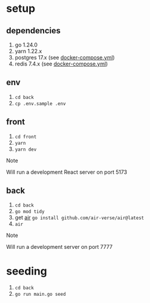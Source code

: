 # setup

## dependencies

1. go 1.24.0
2. yarn 1.22.x
3. postgres 17.x (see [docker-compose.yml](docker-compose.yml))
4. redis 7.4.x (see [docker-compose.yml](docker-compose.yml))

## env

1. `cd back`
2. `cp .env.sample .env`

## front

1. `cd front`
2. `yarn`
3. `yarn dev`

> [!NOTE]
> Will run a development React server on port 5173

## back

1. `cd back`
2. `go mod tidy`
3. get [air](https://github.com/air-verse/air) `go install github.com/air-verse/air@latest`
4. `air`

> [!NOTE]
> Will run a development server on port 7777

# seeding

1. `cd back`
2. `go run main.go seed`